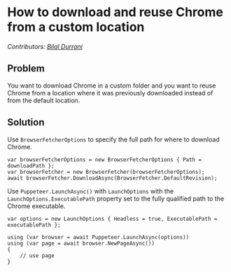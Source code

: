 # How to download and reuse Chrome from a custom location

_Contributors: [Bilal Durrani](https://bilaldurrani.io/)_

## Problem

You want to download Chrome in a custom folder and you want to reuse Chrome
from a location where it was previously downloaded instead of from the default location.

## Solution

Use `BrowserFetcherOptions` to specify the full path for where to download Chrome.

```
var browserFetcherOptions = new BrowserFetcherOptions { Path = downloadPath };
var browserFetcher = new BrowserFetcher(browserFetcherOptions);
await browserFetcher.DownloadAsync(BrowserFetcher.DefaultRevision);
```

Use `Puppeteer.LaunchAsync()` with `LaunchOptions` with the `LaunchOptions.ExecutablePath` property set to the
fully qualified path to the Chrome executable.

```
var options = new LaunchOptions { Headless = true, ExecutablePath = executablePath };

using (var browser = await Puppeteer.LaunchAsync(options))
using (var page = await browser.NewPageAsync())
{
    // use page
}
```